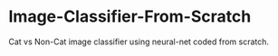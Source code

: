 # Image-Classifier-From-Scratch
Cat vs Non-Cat image classifier using neural-net coded from scratch.
